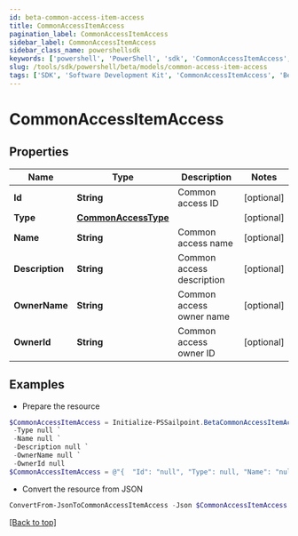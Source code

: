 ```yaml
---
id: beta-common-access-item-access
title: CommonAccessItemAccess
pagination_label: CommonAccessItemAccess
sidebar_label: CommonAccessItemAccess
sidebar_class_name: powershellsdk
keywords: ['powershell', 'PowerShell', 'sdk', 'CommonAccessItemAccess', 'BetaCommonAccessItemAccess'] 
slug: /tools/sdk/powershell/beta/models/common-access-item-access
tags: ['SDK', 'Software Development Kit', 'CommonAccessItemAccess', 'BetaCommonAccessItemAccess']
---
```



# CommonAccessItemAccess

## Properties

Name | Type | Description | Notes
------------ | ------------- | ------------- | -------------
**Id** | **String** | Common access ID | [optional] 
**Type** | [**CommonAccessType**](common-access-type) |  | [optional] 
**Name** | **String** | Common access name | [optional] 
**Description** | **String** | Common access description | [optional] 
**OwnerName** | **String** | Common access owner name | [optional] 
**OwnerId** | **String** | Common access owner ID | [optional] 

## Examples

- Prepare the resource
```powershell
$CommonAccessItemAccess = Initialize-PSSailpoint.BetaCommonAccessItemAccess  -Id null `
 -Type null `
 -Name null `
 -Description null `
 -OwnerName null `
 -OwnerId null
$CommonAccessItemAccess = @"{  "Id": "null", "Type": null, "Name": "null", "Description": "null", "OwnerName": "null", "OwnerId": "null" }"@
```

- Convert the resource from JSON
```powershell
ConvertFrom-JsonToCommonAccessItemAccess -Json $CommonAccessItemAccess
```


[[Back to top]](#) 

